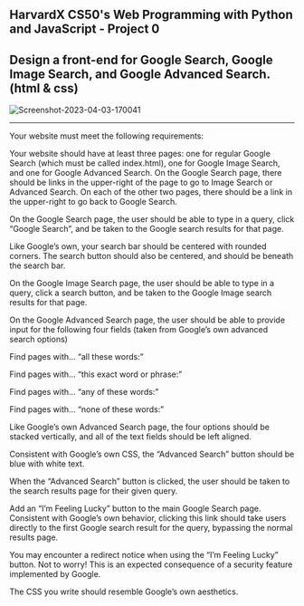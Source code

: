HarvardX  CS50's Web Programming with Python and JavaScript - Project 0
---
Design a front-end for Google Search, Google Image Search, and Google Advanced Search. (html & css)
---

<img src="https://i.ibb.co/XWGWkvy/Screenshot-2023-04-03-170041.png" alt="Screenshot-2023-04-03-170041" border="0">

---
Your website must meet the following requirements:

Your website should have at least three pages: one for regular Google Search (which must be called index.html), one for Google Image Search, and one for Google Advanced Search.
On the Google Search page, there should be links in the upper-right of the page to go to Image Search or Advanced Search. On each of the other two pages, there should be a link in the upper-right to go back to Google Search.

On the Google Search page, the user should be able to type in a query, click “Google Search”, and be taken to the Google search results for that page.

Like Google’s own, your search bar should be centered with rounded corners. The search button should also be centered, and should be beneath the search bar.

On the Google Image Search page, the user should be able to type in a query, click a search button, and be taken to the Google Image search results for that page.

On the Google Advanced Search page, the user should be able to provide input for the following four fields (taken from Google’s own advanced search options)

Find pages with… “all these words:”

Find pages with… “this exact word or phrase:”

Find pages with… “any of these words:”

Find pages with… “none of these words:”

Like Google’s own Advanced Search page, the four options should be stacked vertically, and all of the text fields should be left aligned.

Consistent with Google’s own CSS, the “Advanced Search” button should be blue with white text.

When the “Advanced Search” button is clicked, the user should be taken to the search results page for their given query.

Add an “I’m Feeling Lucky” button to the main Google Search page. Consistent with Google’s own behavior, clicking this link should take users directly to the first Google search result for the query, bypassing the normal results page.

You may encounter a redirect notice when using the “I’m Feeling Lucky” button. Not to worry! This is an expected consequence of a security feature implemented by Google.

The CSS you write should resemble Google’s own aesthetics.
